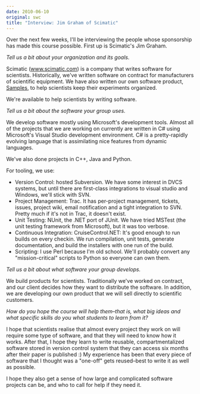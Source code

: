 ```yaml
---
date: 2010-06-10
original: swc
title: "Interview: Jim Graham of Scimatic"
---
```

<p>Over the next few weeks, I'll be interviewing the people whose sponsorship has made this course possible.  First up is Scimatic's Jim Graham.</p>
<p><em>Tell us a bit about your organization and its goals.</em></p>
<p>Scimatic (<a href="http://www.scimatic.com">www.scimatic.com</a>) is a company that writes software for scientists. Historically, we've written software on contract for manufacturers of scientific equipment. We have also written our own software product, <a href="http://www.scimatic.com/samples">Samples</a>, to help scientists keep their experiments organized.</p>
<p>We're available to help scientists by writing software.</p>
<p><em>Tell us a bit about the software your group uses.</em></p>
<p>We develop software mostly using Microsoft's development tools. Almost all of the projects that we are working on currently are written in C# using Microsoft's Visual Studio development environment. C# is a pretty-rapidly evolving language that is assimilating nice features from dynamic languages.</p>
<p>We've also done projects in C++, Java and Python.</p>
<p>For tooling, we use:</p>
<ul>
<li>Version Control: hosted Subversion. We have some interest in DVCS systems, but until there are first-class integrations to visual studio and Windows, we'll stick with SVN.</li>
<li>Project Management: Trac. It has per-project management, tickets, issues, project wiki, email notification and a tight integration to SVN. Pretty much if it's not in Trac, it doesn't exist.</li>
<li>Unit Testing: NUnit, the .NET port of JUnit. We have tried MSTest (the unit testing framework from Microsoft), but it was too verbose.</li>
<li>Continuous Integration: CruiseControl.NET: It's good enough to run builds on every checkin. We run compilation, unit tests, generate documentation, and build the installers with one run of the build.</li>
<li>Scripting: I use Perl because I'm old school. We'll probably convert any "mission-critical" scripts to Python so everyone can own them.</li>
</ul>
<p><em>Tell us a bit about what software your group develops.</em></p>
<p>We build products for scientists. Traditionally we've worked on contract, and our client decides how they want to distribute the software. In addition, we are developing our own product that we will sell directly to scientific customers.</p>
<p><em>How do you hope the course will help them–that is, what big ideas and what specific skills do you what students to learn from it?</em></p>
<p>I hope that scientists realise that almost every project they work on will require some type of software, and that they will need to know how it works. After that, I hope they learn to write reusable, compartmentalized software stored in version control system that they can access six months after their paper is published :) My experience has been that every piece of software that I thought was a "one-off" gets reused–best to write it as well as possible.</p>
<p>I hope they also get a sense of how large and complicated software projects can be, and who to call for help if they need it.</p>
